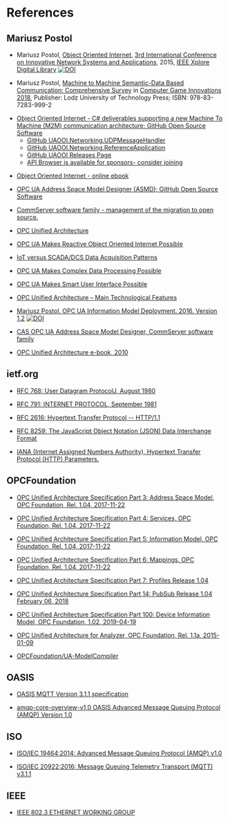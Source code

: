 # References

## Mariusz Postol

<!-- Publications -->

- Mariusz Postol, [Object Oriented Internet](https://ieeexplore.ieee.org/abstract/document/7321562), [3rd International Conference on Innovative Network Systems and Applications](https://fedcsis.org/2015/inetsapp), 2015, [IEEE Xplore Digital Library](https://ieeexplore.ieee.org/abstract/document/7321562) [![DOI](https://img.shields.io/badge/DOI-10.15439%2F2015F160-blue)](https://fedcsis.org/proceedings/2015/pliks/160.pdf)

[Object Oriented Internet]: https://fedcsis.org/proceedings/2015/pliks/160.pdf

- Mariusz Postol, [Machine to Machine Semantic-Data Based Communication: Comprehensive Survey](https://www.researchgate.net/publication/331633195_Machine_to_Machine_Semantic-Data_Based_Communication) in [Computer Game Innovations 2018](https://www.researchgate.net/publication/335524620_Computer_Game_Innovations_2018), Publisher: Lodz University of Technology Press; ISBN: 978-83-7283-999-2

<!--OOI on GitHub-->

- [Object Oriented Internet - C# deliverables supporting a new Machine To Machine (M2M) communication architecture; GitHub Open Source Software][OOI]
  - [GitHub UAOOI.Networking.UDPMessageHandler][OOI.Networking.UDPMessageHandler]
  - [GitHub UAOOI.Networking.ReferenceApplication][OOI.Networking.ReferenceApplication]
  - [GitHub UAOOI Releases Page][OOI.Releases]
  - [API Browser is available for sponsors- consider joining](https://github.commsvr.com/AboutPartnershipProgram.md.html)

[OOI]:https://github.com/mpostol/OPC-UA-OOI
[OOI.Networking.UDPMessageHandler]:https://github.com/mpostol/OPC-UA-OOI/tree/master/Networking/UDPMessageHandler
[OOI.Networking.ReferenceApplication]:https://github.com/mpostol/OPC-UA-OOI/tree/master/Networking/ReferenceApplication
[OOI.Releases]:https://github.com/mpostol/OPC-UA-OOI/releases

- [Object Oriented Internet - online ebook][OOIBook]
 
[OOIBook]:https://commsvr.gitbook.io/ooi/readme

- [OPC UA Address Space Model Designer (ASMD); GitHub Open Source Software][ASMD]

[ASMD]:https://github.com/mpostol/ASMD

- [CommServer software family - management of the migration to open source.][migration2os]

[migration2os]:https://github.com/commsvr-com/migration2os

<!--wordpress-->

- [OPC Unified Architecture][wordpress.opc-ua]

[wordpress.opc-ua]: https://mpostol.wordpress.com/opc-ua/

- [OPC UA Makes Reactive Object Oriented Internet Possible][wordpress.ReactiveOOI]

[wordpress.ReactiveOOI]:https://mpostol.wordpress.com/2019/01/14/opc-ua-makes-reactive-object-oriented-internet-possible/

- [IoT versus SCADA/DCS Data Acquisition Patterns][wordpress.IoTVersus]

[wordpress.IoTVersus]: https://mpostol.wordpress.com/2017/09/19/iot-versus-scadadcs/

- [OPC UA Makes Complex Data Processing Possible][wordpress.OPCUACD]

[wordpress.OPCUACD]: https://mpostol.wordpress.com/2014/05/08/opc-ua-makes-complex-data-access-possible/

- [OPC UA Makes Smart User Interface Possible][wordpress.HMI]

[wordpress.HMI]:https://mpostol.wordpress.com/2013/08/11/opc-ua-makes-smart-user-interface-possible/

- [OPC Unified Architecture – Main Technological Features][wordpress.OPCUAMTF]

[wordpress.OPCUAMTF]: https://mpostol.wordpress.com/2013/08/04/opc-unified-architecture-main-technological-features/

<!--commsvr-->

- [Mariusz Postol. OPC UA Information Model Deployment. 2016. Version 1.2][CAS.OPCUAIMD] [![DOI](https://zenodo.org/badge/DOI/10.5281/zenodo.2586616.svg)](https://doi.org/10.5281/zenodo.2586616)

[CAS.OPCUAIMD]: http://www.commsvr.com/InternetDSL/commserver/P_DowloadCenter/P_Publications/20140301E_DeploymentInformationModel.pdf

- [CAS OPC UA Address Space Model Designer, CommServer software family][CAS.ASMD]

[CAS.ASMD]: http://www.commsvr.com/Products/OPCUA/UAModelDesigner.aspx

- [OPC Unified Architecture e-book, 2010][CAS.EBOOK]

[CAS.EBOOK]:http://www.commsvr.com/UAModelDesigner/

## ietf.org

- [RFC 768: User Datagram ProtocolJ, August 1980][RFC.UDP]

[RFC.UDP]:https://tools.ietf.org/html/rfc768

- [RFC 791: INTERNET PROTOCOL, September 1981][RFC.UDP.IP]

[RFC.UDP.IP]:https://tools.ietf.org/html/rfc791

- [RFC 2616: Hypertext Transfer Protocol -- HTTP/1.1][RFC.HTTP]

[RFC.HTTP]:https://tools.ietf.org/html/rfc2616

- [RFC 8259: The JavaScript Object Notation (JSON) Data Interchange Format][RFC.JSON]

[RFC.JSON]:https://tools.ietf.org/html/rfc8259

- [IANA (Internet Assigned Numbers Authority), Hypertext Transfer Protocol (HTTP) Parameters.][IANAHTTPPARAMS]

[IANAHTTPPARAMS]: http://www.iana.org/assignments/http-parameters/http-parameters.xml

## OPCFoundation

- [OPC Unified Architecture Specification Part 3: Address Space Model, OPC Foundation, Rel. 1.04, 2017-11-22][Opc.UA.Part3]

[Opc.UA.Part3]:https://opcfoundation.org/developer-tools/specifications-unified-architecture/part-3-address-space-model/

- [OPC Unified Architecture Specification Part 4: Services, OPC Foundation, Rel. 1.04, 2017-11-22][Opc.UA.Part4]

[Opc.UA.Part4]:https://opcfoundation.org/developer-tools/specifications-unified-architecture/part-4-services/

- [OPC Unified Architecture Specification Part 5: Information Model, OPC Foundation, Rel. 1.04, 2017-11-22][OPC.UA.Part5]

[OPC.UA.Part5]:https://opcfoundation.org/developer-tools/specifications-unified-architecture/part-5-information-model/

- [OPC Unified Architecture Specification Part 6: Mappings, OPC Foundation, Rel. 1.04, 2017-11-22][OPC.UA.Part6]

[Opc.UA.Part6]:https://opcfoundation.org/developer-tools/specifications-unified-architecture/part-6-mappings/

- [OPC Unified Architecture Specification  Part 7: Profiles Release 1.04][OPC.UA.Profiles]

[OPC.UA.Profiles]:https://opcfoundation.org/developer-tools/specifications-unified-architecture/part-7-profiles/

- [OPC Unified Architecture Specification Part 14: PubSub Release 1.04 February 06, 2018][OPC.UA.PubSub]

[OPC.UA.PubSub]: https://opcfoundation.org/developer-tools/specifications-unified-architecture/part-14-pubsub/

- [OPC Unified Architecture Specification Part 100: Device Information Model, OPC Foundation, 1.02, 2019-04-19][OPC.UA.DI]

[OPC.UA.DI]:https://opcfoundation.org/developer-tools/specifications-unified-architecture/part-100-device-information-model/

- [OPC Unified Architecture for Analyzer, OPC Foundation, Rel. 1.1a, 2015-01-09][OPC.UA.ADI]

[OPC.UA.ADI]:https://opcfoundation.org/developer-tools/specifications-opc-ua-information-models/opc-unified-architecture-for-analyzer-devices-adi/

- [OPCFoundation/UA-ModelCompiler][OPC.UA.ModelCompiler]

[OPC.UA.ModelCompiler]:https://github.com/OPCFoundation/UA-ModelCompiler

## OASIS

- [OASIS MQTT Version 3.1.1 specification][MQTT]
  
[MQTT]:http://docs.oasis-open.org/mqtt/mqtt/v3.1.1/mqtt-v3.1.1.html

- [amqp-core-overview-v1.0 OASIS Advanced Message Queuing Protocol (AMQP) Version 1.0][AMQP]

[AMQP]:http://docs.oasis-open.org/amqp/core/v1.0/os/amqp-core-overview-v1.0-os.html

## ISO

- [ISO/IEC 19464:2014: Advanced Message Queuing Protocol (AMQP) v1.0][ISO.AMQP]

[ISO.AMQP]: https://www.iso.org/standard/64955.html

- [ISO/IEC 20922:2016: Message Queuing Telemetry Transport (MQTT) v3.1.1][ISO.MQTT]

[ISO.MQTT]: https://www.iso.org/standard/69466.html

## IEEE

- [IEEE 802.3 ETHERNET WORKING GROUP][IEEE]

[IEEE]:http://www.ieee802.org/3/
